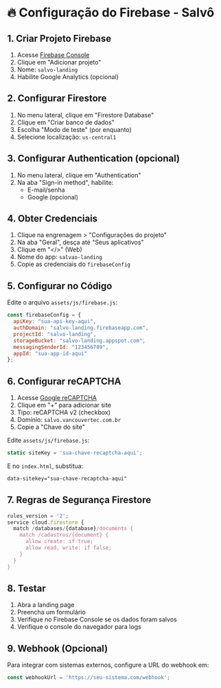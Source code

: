 # 🔥 Configuração do Firebase - Salvô

## 1. Criar Projeto Firebase

1. Acesse [Firebase Console](https://console.firebase.google.com/)
2. Clique em "Adicionar projeto"
3. Nome: `salvo-landing`
4. Habilite Google Analytics (opcional)

## 2. Configurar Firestore

1. No menu lateral, clique em "Firestore Database"
2. Clique em "Criar banco de dados"
3. Escolha "Modo de teste" (por enquanto)
4. Selecione localização: `us-central1`

## 3. Configurar Authentication (opcional)

1. No menu lateral, clique em "Authentication"
2. Na aba "Sign-in method", habilite:
   - E-mail/senha
   - Google (opcional)

## 4. Obter Credenciais

1. Clique na engrenagem > "Configurações do projeto"
2. Na aba "Geral", desça até "Seus aplicativos"
3. Clique em "</>" (Web)
4. Nome do app: `salvao-landing`
5. Copie as credenciais do `firebaseConfig`

## 5. Configurar no Código

Edite o arquivo `assets/js/firebase.js`:

```javascript
const firebaseConfig = {
  apiKey: "sua-api-key-aqui",
  authDomain: "salvo-landing.firebaseapp.com",
  projectId: "salvo-landing",
  storageBucket: "salvo-landing.appspot.com",
  messagingSenderId: "123456789",
  appId: "sua-app-id-aqui"
};
```

## 6. Configurar reCAPTCHA

1. Acesse [Google reCAPTCHA](https://www.google.com/recaptcha/admin)
2. Clique em "+" para adicionar site
3. Tipo: reCAPTCHA v2 (checkbox)
4. Domínio: `salvo.vancouvertec.com.br`
5. Copie a "Chave do site"

Edite `assets/js/firebase.js`:
```javascript
static siteKey = 'sua-chave-recaptcha-aqui';
```

E no `index.html`, substitua:
```html
data-sitekey="sua-chave-recaptcha-aqui"
```

## 7. Regras de Segurança Firestore

```javascript
rules_version = '2';
service cloud.firestore {
  match /databases/{database}/documents {
    match /cadastros/{document} {
      allow create: if true;
      allow read, write: if false;
    }
  }
}
```

## 8. Testar

1. Abra a landing page
2. Preencha um formulário
3. Verifique no Firebase Console se os dados foram salvos
4. Verifique o console do navegador para logs

## 9. Webhook (Opcional)

Para integrar com sistemas externos, configure a URL do webhook em:
```javascript
const webhookUrl = 'https://seu-sistema.com/webhook';
```
